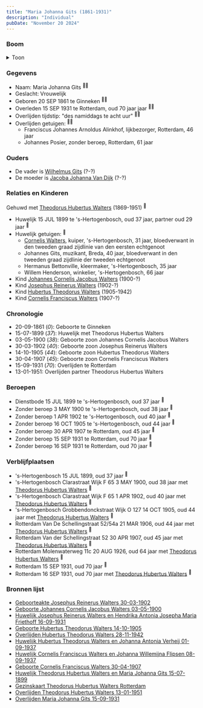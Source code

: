 ```yaml
---
title: "Maria Johanna Gits (1861-1931)"
description: "Individual"
pubDate: "November 20 2024"
---
```


### Boom
<details><summary>Toon</summary>

![test](https://www.plantuml.com/plantuml/svg/hLNRRXen47ttLuoIXpmXxONb9fI4f90KDHUbkQYggiYxEsLTl3Qo5qKeujyxW649GSegxPljySmvC-TuzzGMt1JJN38x5ch23SyXvibuPFHKfUTQQWE5uSfI25N1Cf4Y9C8a4bThp2V537BCOpHsTMGBDAYBsGJPLjL4SclXbG70cJOfcljC96E5rdQxEHVg-1X2DcVi26wNK9QjCWwUXCnGvbCB5wAm1y0jVFKyh-K37FR3GJGuewgllmNAT0xTJipZsNEiYq9YvnXEu6GhPiTJAP-vIfyJewsDDS6xI_Crt90dEkOmr1bNYiCZL_15_1cNk07X3ixwOJ_yhxZTpWkcgL2ZHM29DY2qe067KeooOePIwXT2d3FNVQtcRZ17gpnmcNIm23KRR0ronOqeUtippsO3Da9yt5_WmVV-BVYjXazbbC8ngeyRzgDLLZlquOvAeKbvlX3TqRlFKAVQaDINK_9JGOidBkdQ5iseYkn16teF5mjwRJYojKkgfKUeOcsJh0BD48QzQw8P-T0ta_qQKI_3Xsy4qMwNQeNlrLhRQZbpj72kZK8fB2oDjgV3LbYbmn2kUZ-8ekTzei6tXjSM9naHkKEXqEoRUJL67b6wMr0A_fNIHltI4E-cLA_2oQ_3pVdzWbFq2Kv12wvl7Ycx7i0bvqPYNdBSw3YWpsCYRBAFP2Mpqk1wjyl1DRTUHSM9kQUxVliXSu-aF736h3bplTqtT-FrdNt4d2ThF-dZdgBwjKbqrjW9K0MdpsuWOkmKLKe_cxy0)
</details>

### Gegevens
- Naam: Maria Johanna Gits <sup><a href="../s00097/" style="text-decoration:none" title="Geboorteakte Josephus Reinerus Walters 30-03-1902">:link:</a><a href="../s00096/" style="text-decoration:none" title="Huwelijk Josephus Reinerus Walters en Hendrika Antonia Josepha Maria Friethoff 16-09-1931">:link:</a></sup>
- Geslacht: Vrouwelijk
- Geboren 20 SEP 1861 te Ginneken <sup><a href="../s00101/" style="text-decoration:none" title="Huwelijk Theodorus Hubertus Walters en Maria Johanna Gits 15-07-1899">:link:</a><a href="../s00235/" style="text-decoration:none" title="Gezinskaart Theodorus Hubertus Walters Rotterdam">:link:</a></sup>
- Overleden 15 SEP 1931 te Rotterdam, oud 70 jaar jaar <sup><a href="../s00105/" style="text-decoration:none" title="Overlijden Maria Johanna Gits 15-09-1931">:link:</a><a href="../s00235/" style="text-decoration:none" title="Gezinskaart Theodorus Hubertus Walters Rotterdam">:link:</a></sup>
- Overlijden tijdstip: "des namiddags te acht uur" <sup><a href="../s00105/" style="text-decoration:none" title="Overlijden Maria Johanna Gits 15-09-1931">:link:</a><a href="../s00235/" style="text-decoration:none" title="Gezinskaart Theodorus Hubertus Walters Rotterdam">:link:</a></sup>
- Overlijden getuigen: <sup><a href="../s00105/" style="text-decoration:none" title="Overlijden Maria Johanna Gits 15-09-1931">:link:</a><a href="../s00235/" style="text-decoration:none" title="Gezinskaart Theodorus Hubertus Walters Rotterdam">:link:</a></sup>
  - Franciscus Johannes Arnoldus Alinkhof, lijkbezorger, Rotterdam, 46 jaar
  - Johannes Posier, zonder beroep, Rotterdam, 61 jaar

### Ouders
- De vader is [Wilhelmus Gits](../i00081/) (?-?)
- De moeder is [Jacoba Johanna Van Dijk](../i00082/) (?-?)

### Relaties en Kinderen

Gehuwd met [Theodorus Hubertus Walters](../i00075/) (1869-1951) <sup><a href="../s00101/" style="text-decoration:none" title="Huwelijk Theodorus Hubertus Walters en Maria Johanna Gits 15-07-1899">:link:</a></sup>
- Huwelijk 15 JUL 1899 te 's-Hertogenbosch, oud 37 jaar, partner oud 29 jaar <sup><a href="../s00101/" style="text-decoration:none" title="Huwelijk Theodorus Hubertus Walters en Maria Johanna Gits 15-07-1899">:link:</a></sup>
- Huwelijk getuigen:  <sup><a href="../s00101/" style="text-decoration:none" title="Huwelijk Theodorus Hubertus Walters en Maria Johanna Gits 15-07-1899">:link:</a></sup>
  - [Cornelis Walters](../i00094/), kuiper, \'s-Hertogenbosch, 31 jaar, bloedverwant in den tweeden graad zijdlinie van den eersten echtgenoot
  - Johannes Gits, muzikant, Breda, 40 jaar, bloedverwant in den tweeden graad zijdlinie der tweeden echtgenoot
  - Hermanus Bettonville, kleermaker, \'s-Hertogenbosch, 35 jaar
  - Willem Henderson, winkelier, \'s-Hertogenbosch, 66 jaar
- Kind [Johannes Cornelis Jacobus Walters](../i00083/) (1900-?)
- Kind [Josephus Reinerus Walters](../i00073/) (1902-?)
- Kind [Hubertus Theodorus Walters](../i00084/) (1905-1942)
- Kind [Cornelis Franciscus Walters](../i00085/) (1907-?)

### Chronologie
- 20-09-1861 (<i>0</i>): Geboorte te Ginneken
- 15-07-1899 (<i>37</i>): Huwelijk met Theodorus Hubertus Walters
- 03-05-1900 (<i>38</i>): Geboorte zoon Johannes Cornelis Jacobus Walters
- 30-03-1902 (<i>40</i>): Geboorte zoon Josephus Reinerus Walters
- 14-10-1905 (<i>44</i>): Geboorte zoon Hubertus Theodorus Walters
- 30-04-1907 (<i>45</i>): Geboorte zoon Cornelis Franciscus Walters
- 15-09-1931 (<i>70</i>): Overlijden te Rotterdam
- 13-01-1951: Overlijden partner Theodorus Hubertus Walters

### Beroepen
- Dienstbode 15 JUL 1899 te 's-Hertogenbosch, oud 37 jaar <sup><a href="../s00101/" style="text-decoration:none" title="Huwelijk Theodorus Hubertus Walters en Maria Johanna Gits 15-07-1899">:link:</a></sup>
- Zonder beroep 3 MAY 1900 te 's-Hertogenbosch, oud 38 jaar <sup><a href="../s00102/" style="text-decoration:none" title="Geboorte Johannes Cornelis Jacobus Walters 03-05-1900">:link:</a></sup>
- Zonder beroep 1 APR 1902 te 's-Hertogenbosch, oud 40 jaar <sup><a href="../s00097/" style="text-decoration:none" title="Geboorteakte Josephus Reinerus Walters 30-03-1902">:link:</a></sup>
- Zonder beroep 16 OCT 1905 te 's-Hertogenbosch, oud 44 jaar <sup><a href="../s00103/" style="text-decoration:none" title="Geboorte Hubertus Theodorus Walters 14-10-1905">:link:</a></sup>
- Zonder beroep 30 APR 1907 te Rotterdam, oud 45 jaar <sup><a href="../s00104/" style="text-decoration:none" title="Geboorte Cornelis Franciscus Walters 30-04-1907">:link:</a></sup>
- Zonder beroep 15 SEP 1931 te Rotterdam, oud 70 jaar <sup><a href="../s00105/" style="text-decoration:none" title="Overlijden Maria Johanna Gits 15-09-1931">:link:</a></sup>
- Zonder beroep 16 SEP 1931 te Rotterdam, oud 70 jaar <sup><a href="../s00096/" style="text-decoration:none" title="Huwelijk Josephus Reinerus Walters en Hendrika Antonia Josepha Maria Friethoff 16-09-1931">:link:</a></sup>

### Verblijfplaatsen
- 's-Hertogenbosch  15 JUL 1899, oud 37 jaar  <sup><a href="../s00101/" style="text-decoration:none" title="Huwelijk Theodorus Hubertus Walters en Maria Johanna Gits 15-07-1899">:link:</a></sup>
- 's-Hertogenbosch Clarastraat Wijk F 65 3 MAY 1900, oud 38 jaar met [Theodorus Hubertus Walters](../i00075/) <sup><a href="../s00102/" style="text-decoration:none" title="Geboorte Johannes Cornelis Jacobus Walters 03-05-1900">:link:</a></sup>
- 's-Hertogenbosch Clarastraat Wijk F 65 1 APR 1902, oud 40 jaar met [Theodorus Hubertus Walters](../i00075/) <sup><a href="../s00097/" style="text-decoration:none" title="Geboorteakte Josephus Reinerus Walters 30-03-1902">:link:</a></sup>
- 's-Hertogenbosch Grobbendonckstraat Wijk O 127 14 OCT 1905, oud 44 jaar met [Theodorus Hubertus Walters](../i00075/) <sup><a href="../s00103/" style="text-decoration:none" title="Geboorte Hubertus Theodorus Walters 14-10-1905">:link:</a></sup>
- Rotterdam Van De Schellingstraat 52/54a 21 MAR 1906, oud 44 jaar met [Theodorus Hubertus Walters](../i00075/) <sup><a href="../s00235/" style="text-decoration:none" title="Gezinskaart Theodorus Hubertus Walters Rotterdam">:link:</a></sup>
- Rotterdam Van der Schellingstraat 52 30 APR 1907, oud 45 jaar met [Theodorus Hubertus Walters](../i00075/) <sup><a href="../s00104/" style="text-decoration:none" title="Geboorte Cornelis Franciscus Walters 30-04-1907">:link:</a></sup>
- Rotterdam Molenwaterweg 11c 20 AUG 1926, oud 64 jaar met [Theodorus Hubertus Walters](../i00075/) <sup><a href="../s00235/" style="text-decoration:none" title="Gezinskaart Theodorus Hubertus Walters Rotterdam">:link:</a></sup>
- Rotterdam  15 SEP 1931, oud 70 jaar  <sup><a href="../s00105/" style="text-decoration:none" title="Overlijden Maria Johanna Gits 15-09-1931">:link:</a></sup>
- Rotterdam  16 SEP 1931, oud 70 jaar met [Theodorus Hubertus Walters](../i00075/) <sup><a href="../s00096/" style="text-decoration:none" title="Huwelijk Josephus Reinerus Walters en Hendrika Antonia Josepha Maria Friethoff 16-09-1931">:link:</a></sup>

### Bronnen lijst
- [Geboorteakte Josephus Reinerus Walters 30-03-1902](../s00097/)
- [Geboorte Johannes Cornelis Jacobus Walters 03-05-1900](../s00102/)
- [Huwelijk Josephus Reinerus Walters en Hendrika Antonia Josepha Maria Friethoff 16-09-1931](../s00096/)
- [Geboorte Hubertus Theodorus Walters 14-10-1905](../s00103/)
- [Overlijden Hubertus Theodorus Walters 28-11-1942](../s00108/)
- [Huwelijk Hubertus Theodorus Walters en Johanna Antonia Verheij 01-09-1937](../s00106/)
- [Huwelijk Cornelis Franciscus Walters en Johanna Willemijna Flipsen 08-09-1937](../s00107/)
- [Geboorte Cornelis Franciscus Walters 30-04-1907](../s00104/)
- [Huwelijk Theodorus Hubertus Walters en Maria Johanna Gits 15-07-1899](../s00101/)
- [Gezinskaart Theodorus Hubertus Walters Rotterdam](../s00235/)
- [Overlijden Theodorus Hubertus Walters 13-01-1951](../s00109/)
- [Overlijden Maria Johanna Gits 15-09-1931](../s00105/)
